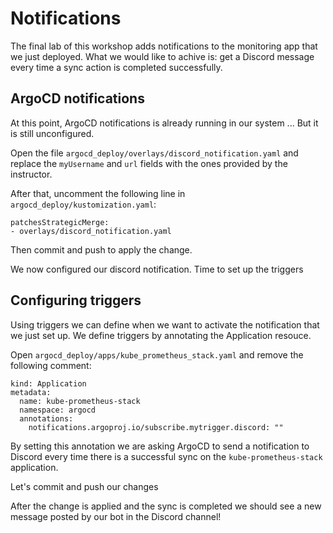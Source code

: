 # Notifications

The final lab of this workshop adds notifications to the monitoring app
that we just deployed. What we would like to achive is: get a Discord
message every time a sync action is completed successfully.

## ArgoCD notifications

At this point, ArgoCD notifications is already running in our system ...
But it is still unconfigured.

Open the file `argocd_deploy/overlays/discord_notification.yaml`
and replace the `myUsername` and `url` fields with the ones provided by
the instructor.

After that, uncomment the following line in
`argocd_deploy/kustomization.yaml`:

```
patchesStrategicMerge:
- overlays/discord_notification.yaml
```

Then commit and push to apply the change.

We now configured our discord notification. Time to set up the triggers

## Configuring triggers

Using triggers we can define when we want to activate the notification
that we just set up. We define triggers by annotating the Application
resouce.

Open `argocd_deploy/apps/kube_prometheus_stack.yaml` and remove the
following comment:

```
kind: Application
metadata:
  name: kube-prometheus-stack
  namespace: argocd
  annotations:
    notifications.argoproj.io/subscribe.mytrigger.discord: ""
```

By setting this annotation we are asking ArgoCD to send a notification to
Discord every time there is a successful sync on the
`kube-prometheus-stack` application.

Let's commit and push our changes

After the change is applied and the sync is completed we should see a new
message posted by our bot in the Discord channel!
